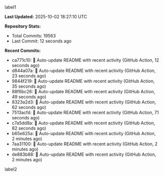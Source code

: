 
label1 
<!-- ACTIVITY_START -->
**Last Updated:** 2025-10-02 18:27:10 UTC

**Repository Stats:**
- Total Commits: 19563
- Last Commit: 12 seconds ago

**Recent Commits:**
- ca771c10: 🤖 Auto-update README with recent activity (GitHub Action, 12 seconds ago)
- d844a07a: 🤖 Auto-update README with recent activity (GitHub Action, 23 seconds ago)
- 9844f219: 🤖 Auto-update README with recent activity (GitHub Action, 35 seconds ago)
- 88f6bc26: 🤖 Auto-update README with recent activity (GitHub Action, 49 seconds ago)
- 8323a2d3: 🤖 Auto-update README with recent activity (GitHub Action, 62 seconds ago)
- 7513acfd: 🤖 Auto-update README with recent activity (GitHub Action, 71 seconds ago)
- c7a5dd8a: 🤖 Auto-update README with recent activity (GitHub Action, 82 seconds ago)
- b65e625a: 🤖 Auto-update README with recent activity (GitHub Action, 2 minutes ago)
- 7aa31100: 🤖 Auto-update README with recent activity (GitHub Action, 2 minutes ago)
- de883b88: 🤖 Auto-update README with recent activity (GitHub Action, 2 minutes ago)
<!-- ACTIVITY_END -->

label2
